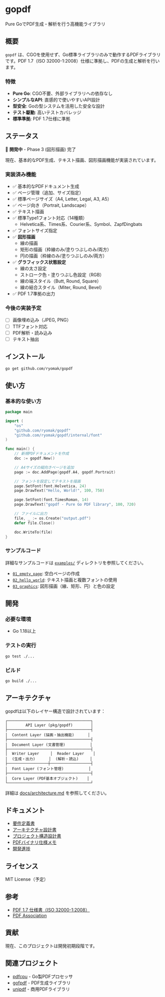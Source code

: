 # gopdf

Pure GoでPDF生成・解析を行う高機能ライブラリ

## 概要

`gopdf` は、CGOを使用せず、Go標準ライブラリのみで動作するPDFライブラリです。PDF 1.7（ISO 32000-1:2008）仕様に準拠し、PDFの生成と解析を行います。

### 特徴

- **Pure Go**: CGO不要、外部ライブラリへの依存なし
- **シンプルなAPI**: 直感的で使いやすいAPI設計
- **型安全**: Goの型システムを活用した安全な設計
- **テスト駆動**: 高いテストカバレッジ
- **標準準拠**: PDF 1.7仕様に準拠

## ステータス

🚧 **開発中** - Phase 3 (図形描画) 完了

現在、基本的なPDF生成、テキスト描画、図形描画機能が実装されています。

### 実装済み機能

- ✅ 基本的なPDFドキュメント生成
- ✅ ページ管理（追加、サイズ指定）
- ✅ 標準ページサイズ（A4, Letter, Legal, A3, A5）
- ✅ ページ向き（Portrait, Landscape）
- ✅ テキスト描画
- ✅ 標準Type1フォント対応（14種類）
  - Helvetica系、Times系、Courier系、Symbol、ZapfDingbats
- ✅ フォントサイズ指定
- ✅ **図形描画**
  - 線の描画
  - 矩形の描画（枠線のみ/塗りつぶしのみ/両方）
  - 円の描画（枠線のみ/塗りつぶしのみ/両方）
- ✅ **グラフィックス状態設定**
  - 線の太さ設定
  - ストローク色・塗りつぶし色設定（RGB）
  - 線の端スタイル（Butt, Round, Square）
  - 線の結合スタイル（Miter, Round, Bevel）
- ✅ PDF 1.7準拠の出力

### 今後の実装予定

- [ ] 画像埋め込み（JPEG, PNG）
- [ ] TTFフォント対応
- [ ] PDF解析・読み込み
- [ ] テキスト抽出

## インストール

```bash
go get github.com/ryomak/gopdf
```

## 使い方

### 基本的な使い方

```go
package main

import (
    "os"
    "github.com/ryomak/gopdf"
    "github.com/ryomak/gopdf/internal/font"
)

func main() {
    // 新規PDFドキュメントを作成
    doc := gopdf.New()

    // A4サイズの縦向きページを追加
    page := doc.AddPage(gopdf.A4, gopdf.Portrait)

    // フォントを設定してテキストを描画
    page.SetFont(font.Helvetica, 24)
    page.DrawText("Hello, World!", 100, 750)

    page.SetFont(font.TimesRoman, 14)
    page.DrawText("gopdf - Pure Go PDF library", 100, 720)

    // ファイルに出力
    file, _ := os.Create("output.pdf")
    defer file.Close()

    doc.WriteTo(file)
}
```

### サンプルコード

詳細なサンプルコードは [`examples/`](examples/) ディレクトリを参照してください。

- [`01_empty_page`](examples/01_empty_page): 空白ページの作成
- [`02_hello_world`](examples/02_hello_world): テキスト描画と複数フォントの使用
- [`03_graphics`](examples/03_graphics): 図形描画（線、矩形、円）と色の設定

## 開発

### 必要な環境

- Go 1.18以上

### テストの実行

```bash
go test ./...
```

### ビルド

```bash
go build ./...
```

## アーキテクチャ

gopdfは以下のレイヤー構造で設計されています：

```
┌─────────────────────────────────────┐
│        API Layer (pkg/gopdf)        │
├─────────────────────────────────────┤
│  Content Layer (描画・抽出機能)      │
├─────────────────────────────────────┤
│  Document Layer (文書管理)           │
├─────────────────────────────────────┤
│  Writer Layer     │  Reader Layer    │
│  (生成・出力)      │  (解析・読込)     │
├──────────────────┼──────────────────┤
│  Font Layer (フォント管理)           │
├─────────────────────────────────────┤
│  Core Layer (PDF基本オブジェクト)    │
└─────────────────────────────────────┘
```

詳細は [docs/architecture.md](docs/architecture.md) を参照してください。

## ドキュメント

- [要件定義書](docs/requirements.md)
- [アーキテクチャ設計書](docs/architecture.md)
- [プロジェクト構造設計書](docs/structure.md)
- [PDFバイナリ仕様メモ](docs/pdf_spec_notes.md)
- [開発進捗](docs/progress.md)

## ライセンス

MIT License（予定）

## 参考

- [PDF 1.7 仕様書（ISO 32000-1:2008）](https://opensource.adobe.com/dc-acrobat-sdk-docs/pdfstandards/PDF32000_2008.pdf)
- [PDF Association](https://pdfa.org/)

## 貢献

現在、このプロジェクトは開発初期段階です。

## 関連プロジェクト

- [pdfcpu](https://github.com/pdfcpu/pdfcpu) - Go製PDFプロセッサ
- [gofpdf](https://github.com/jung-kurt/gofpdf) - PDF生成ライブラリ
- [unipdf](https://github.com/unidoc/unipdf) - 商用PDFライブラリ
